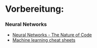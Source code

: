 # Vorbereitung:

### Neural Networks

* [Neural Networks - The Nature of Code](https://www.youtube.com/playlist?list=PLRqwX-V7Uu6aCibgK1PTWWu9by6XFdCfh)
* [Machine learning cheat sheets](https://github.com/kailashahirwar/cheatsheets-ai)
